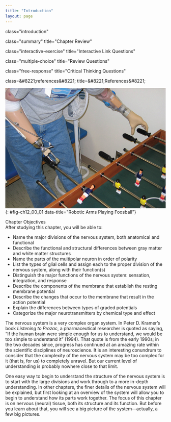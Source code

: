 ```yaml
---
title: "Introduction"
layout: page
---
```



<cnx-pi data-type="cnx.flag.introduction"> class="introduction" </cnx-pi>

<cnx-pi data-type="cnx.eoc">class="summary" title="Chapter Review"</cnx-pi>

<cnx-pi data-type="cnx.eoc">class="interactive-exercise" title="Interactive Link Questions"</cnx-pi>

<cnx-pi data-type="cnx.eoc">class="multiple-choice" title="Review Questions" </cnx-pi>

<cnx-pi data-type="cnx.eoc">class="free-response" title="Critical Thinking Questions"</cnx-pi>

<cnx-pi data-type="cnx.eoc">class=&amp;#8221;references&amp;#8221; title=&amp;#8221;References&amp;#8221;</cnx-pi>

 ![This photo shows a person playing foosball. The person has had both of their lower arms amputated. The left arm was replaced with a replica of a human hand and the right arm was replaced with a manipulator that resembles a pair of tongs.](../resources/1200_Robotic_Arms.jpg " As the neural circuitry of the nervous system has become more fully understood and robotics more sophisticated, it is now possible to integrate technology with the body and restore abilities following traumatic events. At some point in the future, will this type of technology lead to the ability to augment our nervous systems? (credit: U.S. Army/Wikimedia Commons)"){: #fig-ch12_00_01 data-title="Robotic Arms Playing Foosball"}

<div data-type="note" id="eip-933" class="chapter-objectives" markdown="1">
<div data-type="title">
Chapter Objectives
</div>
After studying this chapter, you will be able to:

* Name the major divisions of the nervous system, both anatomical and functional
* Describe the functional and structural differences between gray matter and white matter structures
* Name the parts of the multipolar neuron in order of polarity
* List the types of glial cells and assign each to the proper division of the nervous system, along with their function(s)
* Distinguish the major functions of the nervous system: sensation, integration, and response
* Describe the components of the membrane that establish the resting membrane potential
* Describe the changes that occur to the membrane that result in the action potential
* Explain the differences between types of graded potentials
* Categorize the major neurotransmitters by chemical type and effect

</div>

The nervous system is a very complex organ system. In Peter D. Kramer’s book *Listening to Prozac*, a pharmaceutical researcher is quoted as saying, “If the human brain were simple enough for us to understand, we would be too simple to understand it” (1994). That quote is from the early 1990s; in the two decades since, progress has continued at an amazing rate within the scientific disciplines of neuroscience. It is an interesting conundrum to consider that the complexity of the nervous system may be too complex for it (that is, for us) to completely unravel. But our current level of understanding is probably nowhere close to that limit.

One easy way to begin to understand the structure of the nervous system is to start with the large divisions and work through to a more in-depth understanding. In other chapters, the finer details of the nervous system will be explained, but first looking at an overview of the system will allow you to begin to understand how its parts work together. The focus of this chapter is on nervous (neural) tissue, both its structure and its function. But before you learn about that, you will see a big picture of the system—actually, a few big pictures.

